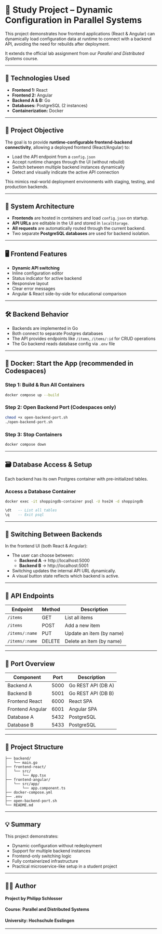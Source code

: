 # 🛒 Study Project – Dynamic Configuration in Parallel Systems

This project demonstrates how frontend applications (React & Angular) can dynamically load configuration data at runtime to connect with a backend API, avoiding the need for rebuilds after deployment.

It extends the official lab assignment from our *Parallel and Distributed Systems* course.

---

## 🔧 Technologies Used

- **Frontend 1:** React
- **Frontend 2:** Angular
- **Backend A & B:** Go
- **Databases:** PostgreSQL (2 instances)
- **Containerization:** Docker

---

## 🎯 Project Objective

The goal is to provide **runtime-configurable frontend-backend connectivity**, allowing a deployed frontend (React/Angular) to:

- Load the API endpoint from a `config.json`
- Accept runtime changes through the UI (without rebuild)
- Switch between multiple backend instances dynamically
- Detect and visually indicate the active API connection

This mimics real-world deployment environments with staging, testing, and production backends.

---

## 🧩 System Architecture

- **Frontends** are hosted in containers and load `config.json` on startup.
- **API URLs** are editable in the UI and stored in `localStorage`.
- **All requests** are automatically routed through the current backend.
- Two separate **PostgreSQL databases** are used for backend isolation.

---

## 🖥️ Frontend Features

- **Dynamic API switching**
- Inline configuration editor
- Status indicator for active backend
- Responsive layout
- Clear error messages
- Angular & React side-by-side for educational comparison

---

## 🛠️ Backend Behavior

- Backends are implemented in Go
- Both connect to separate Postgres databases
- The API provides endpoints like `/items`, `/items/:id` for CRUD operations
- The Go backend reads database config via `.env` file

---

## 🐳 Docker: Start the App (recommended in Codespaces)

### Step 1: Build & Run All Containers

```bash
docker compose up --build
```

### Step 2: Open Backend Port (Codespaces only)

```bash
chmod +x open-backend-port.sh
./open-backend-port.sh
```

### Step 3: Stop Containers

```bash
docker compose down
```

---

## 🗃️ Database Access & Setup

Each backend has its own Postgres container with pre-initialized tables.

### Access a Database Container

```bash
docker exec -it shoppingdb-container psql -U hse24 -d shoppingdb
```

```sql
\dt   -- List all tables
\q    -- Exit psql
```

---

## 🔄 Switching Between Backends

In the frontend UI (both React & Angular):

- The user can choose between:
  - **Backend A** → http://localhost:5000
  - **Backend B** → http://localhost:5001
- Switching updates the internal API URL dynamically.
- A visual button state reflects which backend is active.

---

## 📡 API Endpoints

| Endpoint             | Method | Description                        |
|-----------------------|--------|------------------------------------|
| `/items`              | GET    | List all items                     |
| `/items`              | POST   | Add a new item                     |
| `/items/:name`        | PUT    | Update an item (by name)           |
| `/items/:name`        | DELETE | Delete an item (by name)           |

---

## 🔌 Port Overview

| Component         | Port | Description           |
|------------------|------|-----------------------|
| Backend A        | 5000 | Go REST API (DB A)    |
| Backend B        | 5001 | Go REST API (DB B)    |
| Frontend React   | 6000 | React SPA             |
| Frontend Angular | 6001 | Angular SPA           |
| Database A       | 5432 | PostgreSQL            |
| Database B       | 5433 | PostgreSQL            |

---

## 📁 Project Structure

```
├── backend/
│   └── main.go
├── frontend-react/
│   └── src/
│       └── App.tsx
├── frontend-angular/
│   └── src/app/
│       └── app.component.ts
├── docker-compose.yml
├── .env
├── open-backend-port.sh
└── README.md
```

---

## 💡 Summary

This project demonstrates:

- Dynamic configuration without redeployment  
- Support for multiple backend instances  
- Frontend-only switching logic  
- Fully containerized infrastructure  
- Practical microservice-like setup in a student project

---

## 👨‍🏫 Author

#### Project by Philipp Schlosser
#### Course: Parallel and Distributed Systems
#### University: Hochschule Esslingen

---
